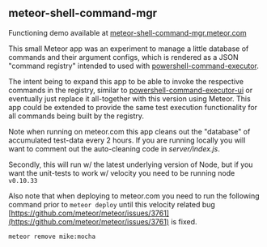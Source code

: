 ## meteor-shell-command-mgr

Functioning demo available at [meteor-shell-command-mgr.meteor.com](http://meteor-shell-command-mgr.meteor.com)

This small Meteor app was an experiment to manage a little database of commands
 and their argument configs, which is rendered as a JSON "command registry"
intended to used with [powershell-command-executor](https://github.com/bitsofinfo/powershell-command-executor).

The intent being to expand this app to be able to invoke the respective commands
in the registry, similar to [powershell-command-executor-ui](https://github.com/bitsofinfo/powershell-command-executor-ui) or eventually just replace it all-together with this version using Meteor. This app could be extended to provide the same
test execution functionality for all commands being built by the registry.

Note when running on meteor.com this app cleans out the "database" of
accumulated test-data every 2 hours. If you are running locally you will want
to comment out the auto-cleaning code in *server/index.js*.

Secondly, this will run w/ the latest underlying version of Node, but if you want the unit-tests to work w/ velocity you need to be running node `v0.10.33`

Also note that when deploying to meteor.com you need to run the following command
prior to `meteor deploy` until this velocity related bug [https://github.com/meteor/meteor/issues/3761](https://github.com/meteor/meteor/issues/3761) is fixed.

```
meteor remove mike:mocha
```
